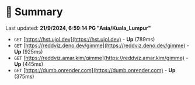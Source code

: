 # 📖 Summary
Last updated: **21/9/2024, 6:59:14 PG "Asia/Kuala_Lumpur"**

- `GET` [https://hst.ujol.dev](https://hst.ujol.dev) - **Up** (789ms)
- `GET` [https://reddviz.deno.dev/gimme](https://reddviz.deno.dev/gimme) - **Up** (925ms)
- `GET` [https://reddviz.amar.kim/gimme](https://reddviz.amar.kim/gimme) - **Up** (445ms)
- `GET` [https://dumb.onrender.com](https://dumb.onrender.com) - **Up** (375ms)
